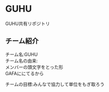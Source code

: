 # GUHU
GUHU共有リポジトリ
 
## チーム紹介  
チーム名:GUHU  
チーム名の由来:  
メンバーの頭文字をとった形  
GAFAににてるから  
  
チームの目標:みんなで協力して単位をもぎ取ろう